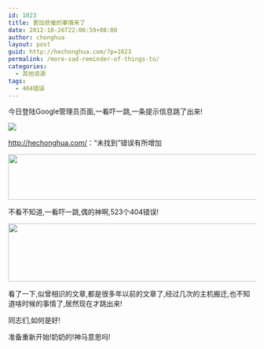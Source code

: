 ```yaml
---
id: 1023
title: 更加悲催的事情来了
date: 2012-10-26T22:00:59+08:00
author: chonghua
layout: post
guid: http://hechonghua.com/?p=1023
permalink: /more-sad-reminder-of-things-to/
categories:
  - 其他资源
tags:
  - 404错误
---
```

今日登陆Google管理员页面,一看吓一跳,一条提示信息跳了出来!

![](https://www.google.com/webmasters/tools/images/alert.png) 

<http://hechonghua.com/>：“未找到”错误有所增加

<img style="display: block; float: none; margin-left: auto; margin-right: auto;" src="http://chonghua-1251666171.cos.ap-shanghai.myqcloud.com/2012-10-26_215312.png" alt="" width="520" height="93" /> 

不看不知道,一看吓一跳,偶的神啊,523个404错误!

<img style="display: block; float: none; margin-left: auto; margin-right: auto;" src="http://chonghua-1251666171.cos.ap-shanghai.myqcloud.com/2012-10-26_215126.png" alt="" width="520" height="119" /> 

看了一下,似曾相识的文章,都是很多年以前的文章了,经过几次的主机搬迁,也不知道啥时候的事情了,居然现在才跳出来!

同志们,如何是好!

准备重新开始!奶奶的!神马意思吗!